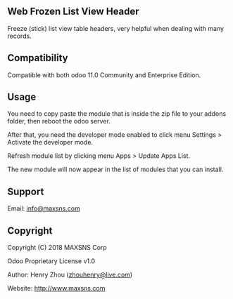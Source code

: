 Web Frozen List View Header
----------

Freeze (stick) list view table headers, very helpful when dealing with many records. 

Compatibility
-------------------------------
Compatible with both odoo 11.0 Community and Enterprise Edition.

Usage
---------------

You need to copy paste the module that is inside the zip file to your addons folder, then reboot the odoo server. 

After that, you need the developer mode enabled to click menu Settings > Activate the developer mode.

Refresh module list by clicking menu Apps > Update Apps List. 

The new module will now appear in the list of modules that you can install.

Support
---------------
Email: info@maxsns.com

Copyright
---------------

Copyright (C) 2018 MAXSNS Corp

Odoo Proprietary License v1.0

Author: Henry Zhou (zhouhenry@live.com)

Website: http://www.maxsns.com



